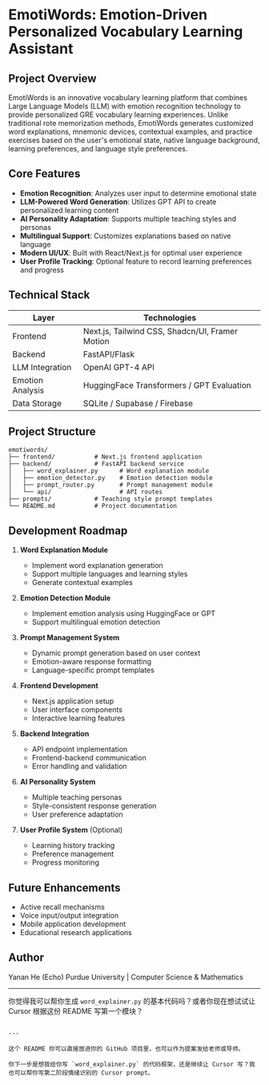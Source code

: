 # EmotiWords: Emotion-Driven Personalized Vocabulary Learning Assistant

## Project Overview

EmotiWords is an innovative vocabulary learning platform that combines Large Language Models (LLM) with emotion recognition technology to provide personalized GRE vocabulary learning experiences. Unlike traditional rote memorization methods, EmotiWords generates customized word explanations, mnemonic devices, contextual examples, and practice exercises based on the user's emotional state, native language background, learning preferences, and language style preferences.

## Core Features

- **Emotion Recognition**: Analyzes user input to determine emotional state
- **LLM-Powered Word Generation**: Utilizes GPT API to create personalized learning content
- **AI Personality Adaptation**: Supports multiple teaching styles and personas
- **Multilingual Support**: Customizes explanations based on native language
- **Modern UI/UX**: Built with React/Next.js for optimal user experience
- **User Profile Tracking**: Optional feature to record learning preferences and progress

## Technical Stack

| Layer | Technologies |
|-------|--------------|
| Frontend | Next.js, Tailwind CSS, Shadcn/UI, Framer Motion |
| Backend | FastAPI/Flask |
| LLM Integration | OpenAI GPT-4 API |
| Emotion Analysis | HuggingFace Transformers / GPT Evaluation |
| Data Storage | SQLite / Supabase / Firebase |

## Project Structure

```
emotiwords/
├── frontend/           # Next.js frontend application
├── backend/            # FastAPI backend service
│   ├── word_explainer.py      # Word explanation module
│   ├── emotion_detector.py    # Emotion detection module
│   ├── prompt_router.py       # Prompt management module
│   └── api/                   # API routes
├── prompts/            # Teaching style prompt templates
└── README.md           # Project documentation
```

## Development Roadmap

1. **Word Explanation Module**
   - Implement word explanation generation
   - Support multiple languages and learning styles
   - Generate contextual examples

2. **Emotion Detection Module**
   - Implement emotion analysis using HuggingFace or GPT
   - Support multilingual emotion detection

3. **Prompt Management System**
   - Dynamic prompt generation based on user context
   - Emotion-aware response formatting
   - Language-specific prompt templates

4. **Frontend Development**
   - Next.js application setup
   - User interface components
   - Interactive learning features

5. **Backend Integration**
   - API endpoint implementation
   - Frontend-backend communication
   - Error handling and validation

6. **AI Personality System**
   - Multiple teaching personas
   - Style-consistent response generation
   - User preference adaptation

7. **User Profile System** (Optional)
   - Learning history tracking
   - Preference management
   - Progress monitoring

## Future Enhancements

- Active recall mechanisms
- Voice input/output integration
- Mobile application development
- Educational research applications

## Author

Yanan He (Echo)
Purdue University | Computer Science & Mathematics

---

你觉得我可以帮你生成 `word_explainer.py` 的基本代码吗？或者你现在想试试让 Cursor 根据这份 README 写第一个模块？

```

---

这个 README 你可以直接放进你的 GitHub 项目里，也可以作为提案发给老师或导师。

你下一步是想我给你写 `word_explainer.py` 的代码框架，还是继续让 Cursor 写？我也可以帮你写第二阶段情绪识别的 Cursor prompt。
```
